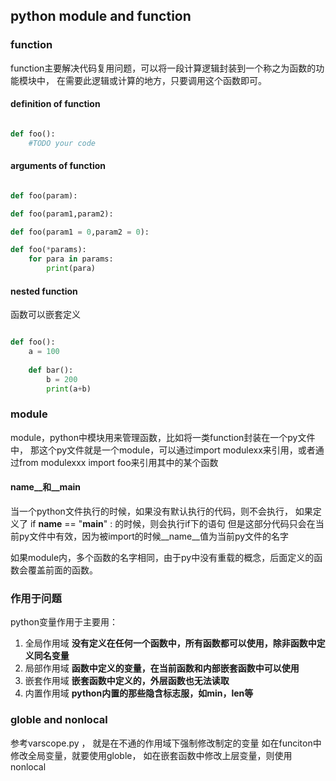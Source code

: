## python module and function

### function
function主要解决代码复用问题，可以将一段计算逻辑封装到一个称之为函数的功能模块中，
在需要此逻辑或计算的地方，只要调用这个函数即可。

#### definition of function
~~~python

def foo():
    #TODO your code

~~~
#### arguments of function
~~~python

def foo(param):

def foo(param1,param2):

def foo(param1 = 0,param2 = 0):

def foo(*params):
    for para in params:
        print(para)

~~~    

#### nested function
函数可以嵌套定义
~~~python

def foo():
    a = 100
    
    def bar():
        b = 200
        print(a+b)

~~~

### module

module，python中模块用来管理函数，比如将一类function封装在一个py文件中，
那这个py文件就是一个module，可以通过import modulexx来引用，或者通过from modulexxx import foo来引用其中的某个函数

#### __name__和__main__

当一个python文件执行的时候，如果没有默认执行的代码，则不会执行，
如果定义了 if __name__ == "__main__" : 的时候，则会执行if下的语句
但是这部分代码只会在当前py文件中有效，因为被import的时候__name__值为当前py文件的名字

如果module内，多个函数的名字相同，由于py中没有重载的概念，后面定义的函数会覆盖前面的函数。


### 作用于问题

python变量作用于主要用：
1. 全局作用域 **没有定义在任何一个函数中，所有函数都可以使用，除非函数中定义同名变量**
2. 局部作用域 **函数中定义的变量，在当前函数和内部嵌套函数中可以使用**
3. 嵌套作用域 **嵌套函数中定义的，外层函数也无法读取** 
4. 内置作用域 **python内置的那些隐含标志服，如min，len等**

### globle and nonlocal

参考varscope.py ， 就是在不通的作用域下强制修改制定的变量
如在funciton中修改全局变量，就要使用globle，
如在嵌套函数中修改上层变量，则使用nonlocal